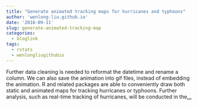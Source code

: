 ```yaml
---
title: "Generate animated tracking maps for hurricanes and typhoons"
author: 'wenlong-liu.github.io'
date: '2018-09-11'
slug: generate-animated-tracking-map
categories:
  - bloglink
tags:
  - rstats
  - wenlongliugithubio
---
```


Further data cleaning is needed to reformat the datetime and rename a column. We can also save the animation into gif files, instead of embedding the animation. R and related packages are able to conveniently draw both static and animated maps for tracking hurricanes or typhoons. Further analysis, such as real-time tracking of hurricanes, will be conducted in the[... <i class="fas fa-external-link-alt"></i>](https://wenlong-liu.github.io/post/generate-animated-tracking-maps-for-hurricanes-and-typhoons/)

